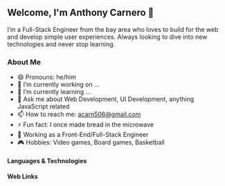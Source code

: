 ## Welcome, I'm Anthony Carnero 👋

I’m a Full-Stack Engineer from the bay area who loves to build for the web and develop simple user experiences.  Always looking to dive into new technologies and never stop learning.

### About Me

- 😄 Pronouns: he/him
- 🔭 I’m currently working on ...
- 🌱 I’m currently learning ...
- 💬 Ask me about Web Development, UI Development, anything JavaScript related
- 📫 How to reach me: acarn506@gmail.com
- ⚡ Fun fact: I once made bread in the microwave 
- 💼 Working as a Front-End/Full-Stack Engineer
- 🎮 Hobbies: Video games, Board games, Basketball

#### Languages & Technologies 

#### Web Links
